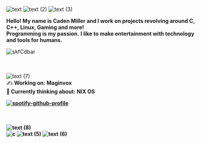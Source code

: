 ![text](https://user-images.githubusercontent.com/68567525/199874854-a2b257d1-9f8e-4175-ab55-11fe95fe5fe5.gif)
![text (2)](https://user-images.githubusercontent.com/68567525/199875424-222b5703-8004-45ce-9b62-0997303f1681.gif)
![text (3)](https://user-images.githubusercontent.com/68567525/199875488-cc2e58a6-09f5-449a-abea-1f098ff82ed0.gif)

**Hello! My name is Caden Miller and I work on projects revolving around C, C++, Linux, Gaming and more!** <br>
**Programming is my passion.**
**I like to make entertainment with technology and tools for humans.** <br>

![skfCdbar](https://user-images.githubusercontent.com/68567525/200047083-e690f328-2a30-4cc7-a8f8-9971975660f4.gif)


<br><br>
![text (7)](https://user-images.githubusercontent.com/68567525/199876513-617d0d56-5911-4118-91e7-85739e8d3e53.gif) <br>
✍️ <b>Working on: Maginvox <br>
🧠 <b>Currently thinking about: NIX OS
  
[![spotify-github-profile](https://spotify-github-profile.vercel.app/api/view?uid=s8kmbx2jeawhxhot0v9lgrn3r&cover_image=true&theme=default&show_offline=false&background_color=121212)](https://spotify-github-profile.vercel.app/api/view?uid=s8kmbx2jeawhxhot0v9lgrn3r&redirect=true)

<br><br>
![text (8)](https://user-images.githubusercontent.com/68567525/199876642-782fc93e-1455-4d8a-9fd5-f470874060db.gif) <br>
![c](https://user-images.githubusercontent.com/68567525/199875893-d16c675c-26a9-4201-baa6-e3364e73e637.gif)
![text (5)](https://user-images.githubusercontent.com/68567525/199875984-fdebc908-8917-4e54-9db0-695d5a6256f8.gif)
![text (6)](https://user-images.githubusercontent.com/68567525/199876073-092e81ca-88b0-4363-ae5c-d1c127e6d8cd.gif)




